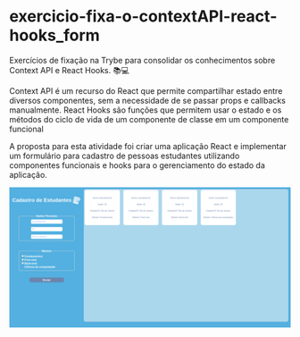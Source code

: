 # exercicio-fixa-o-contextAPI-react-hooks_form

Exercícios de fixação na Trybe para consolidar os conhecimentos sobre Context API e React Hooks.  📚💻

Context API é um recurso do React que permite compartilhar estado entre diversos componentes, sem a necessidade de se passar props e callbacks manualmente.
React Hooks  são funções que permitem usar o estado e os métodos do ciclo de vida de um componente de classe em um componente funcional

A proposta para esta atividade foi criar uma aplicação React e implementar um formulário para cadastro de  pessoas estudantes utilizando componentes  funcionais e hooks  para o gerenciamento do estado da aplicação.

![Screenshot](./form-with-hook/public/Captura%20de%20tela%20de%202022-10-18%2008-51-30.png)
